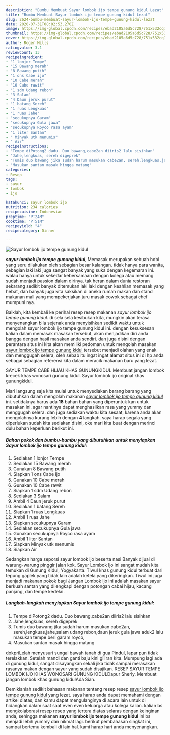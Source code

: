 ```yaml
---
description: "Bumbu Membuat Sayur lombok ijo tempe gunung kidul Lezat"
title: "Bumbu Membuat Sayur lombok ijo tempe gunung kidul Lezat"
slug: 2624-bumbu-membuat-sayur-lombok-ijo-tempe-gunung-kidul-lezat
date: 2020-07-31T08:02:53.270Z
image: https://img-global.cpcdn.com/recipes/ebad2105a6d5c728/751x532cq70/sayur-lombok-ijo-tempe-gunung-kidul-foto-resep-utama.jpg
thumbnail: https://img-global.cpcdn.com/recipes/ebad2105a6d5c728/751x532cq70/sayur-lombok-ijo-tempe-gunung-kidul-foto-resep-utama.jpg
cover: https://img-global.cpcdn.com/recipes/ebad2105a6d5c728/751x532cq70/sayur-lombok-ijo-tempe-gunung-kidul-foto-resep-utama.jpg
author: Roger Mills
ratingvalue: 3.1
reviewcount: 13
recipeingredient:
- "1 lonjor Tempe"
- "15 Bawang merah"
- "8 Bawang putih"
- "1 ons Cabe ijo"
- "10 Cabe merah"
- "10 Cabe rawit"
- "1 sdm Udang rebon"
- "3 Salam"
- "4 Daun jeruk purut"
- "1 batang Sereh"
- "1 ruas Lengkuas"
- "1 ruas Jahe"
- "secukupnya Garam"
- "secukupnya Gula jawa"
- "secukupnya Royco rasa ayam"
- "1 liter Santan"
- " Minyak utk menumis"
- " Air"
recipeinstructions:
- "Tempe diPotong2 dadu. Duo bawang,cabe2an diiris2 lalu sisihkan"
- "Jahe,lengkuas, sereh digeprek"
- "Tumis duo bawang jika sudah harum masukan cabe2an, sereh,lengkuas,jahe,salam udang rebon,daun jeruk gula jawa aduk2 lalu masukan tempe beri garam royco,"
- "Masukan santan masak hingga matang"
categories:
- Resep
tags:
- sayur
- lombok
- ijo

katakunci: sayur lombok ijo 
nutrition: 234 calories
recipecuisine: Indonesian
preptime: "PT24M"
cooktime: "PT51M"
recipeyield: "4"
recipecategory: Dinner

---
```



![Sayur lombok ijo tempe gunung kidul](https://img-global.cpcdn.com/recipes/ebad2105a6d5c728/751x532cq70/sayur-lombok-ijo-tempe-gunung-kidul-foto-resep-utama.jpg)

<b><i>sayur lombok ijo tempe gunung kidul</i></b>, Memasak merupakan sebuah hobi yang seru dilakukan oleh sebagian besar kalangan. tidak hanya para wanita, sebagian laki laki juga sangat banyak yang suka dengan kegemaran ini. walau hanya untuk sekedar kebersamaan dengan kolega atau memang sudah menjadi passion dalam dirinya. tak heran dalam dunia restoran sekarang sedikit banyak ditemukan laki laki dengan keahlian memasak yang hebat, dan banyak juga kita saksikan di aneka rumah makan dan stand makanan mall yang mempekerjakan juru masak cowok sebagai chef mumpuni nya.

Baiklah, kita kembali ke perihal resep resep makanan <i>sayur lombok ijo tempe gunung kidul</i>. di sela sela kesibukan kita, mungkin akan terasa menyenangkan bila sejenak anda menyisihkan sedikit waktu untuk mengolah sayur lombok ijo tempe gunung kidul ini. dengan kesuksesan kalian dalam memasak masakan tersebut, akan menjadikan diri anda bangga dengan hasil masakan anda sendiri. dan juga disini dengan perantara situs ini kita akan memiliki pedoman untuk mengolah masakan <u>sayur lombok ijo tempe gunung kidul</u> tersebut menjadi olahan yang enak dan menggugah selera, oleh sebab itu ingat ingat alamat situs ini di hp anda sebagai sebagian referensi kita dalam meracik makanan baru yang lezat.

SAYUR TEMPE CABE HIJAU KHAS GUNUNGKIDUL Membuat jangan lombok krecek khas wonosari gunung kidul. Sayur lombok ijo original khas gunungkidul.


Mari langsung saja kita mulai untuk menyediakan barang barang yang dibutuhkan dalam mengolah makanan <u><i>sayur lombok ijo tempe gunung kidul</i></u> ini. setidaknya harus ada <b>18</b> bahan bahan yang diperuntuk kan untuk masakan ini. agar nantinya dapat menghasilkan rasa yang yummy dan menggugah selera. dan juga sediakan waktu kita sesaat, karena anda akan mengolahnya kurang lebih dengan <b>4</b> langkah. saya harap segala yang diperlukan sudah kita sediakan disini, oke mari kita buat dengan merinci dulu bahan keperluan berikut ini.

<!--inarticleads1-->

##### Bahan pokok dan bumbu-bumbu yang dibutuhkan untuk menyiapkan Sayur lombok ijo tempe gunung kidul:

1. Sediakan 1 lonjor Tempe
1. Sediakan 15 Bawang merah
1. Gunakan 8 Bawang putih
1. Siapkan 1 ons Cabe ijo
1. Gunakan 10 Cabe merah
1. Gunakan 10 Cabe rawit
1. Siapkan 1 sdm Udang rebon
1. Sediakan 3 Salam
1. Ambil 4 Daun jeruk purut
1. Sediakan 1 batang Sereh
1. Siapkan 1 ruas Lengkuas
1. Ambil 1 ruas Jahe
1. Siapkan secukupnya Garam
1. Sediakan secukupnya Gula jawa
1. Gunakan secukupnya Royco rasa ayam
1. Ambil 1 liter Santan
1. Siapkan  Minyak utk menumis
1. Siapkan  Air


Sedangkan harga seporsi sayur lombok ijo beserta nasi Banyak dijual di warung-warung pinggir jalan kok. Sayur Lombok Ijo ini sangat mudah kita temukan di Gunung Kidul, Yogyakarta. Tiwul khas gunung kidul terbuat dari tepung gaplek yang tidak lain adalah ketela yang dikeringkan. Tiwul ini juga menjadi makanan pokok bagi Jangan Lombok Ijo ini adalah masakan sayur berkuah santan yang dilengkapi dengan potongan cabai hijau, kacang panjang, dan tempe kedelai. 

<!--inarticleads2-->

##### Langkah-langkah menyiapkan Sayur lombok ijo tempe gunung kidul:

1. Tempe diPotong2 dadu. Duo bawang,cabe2an diiris2 lalu sisihkan
1. Jahe,lengkuas, sereh digeprek
1. Tumis duo bawang jika sudah harum masukan cabe2an, sereh,lengkuas,jahe,salam udang rebon,daun jeruk gula jawa aduk2 lalu masukan tempe beri garam royco,
1. Masukan santan masak hingga matang


dokpriLelah menyusuri sungai bawah tanah di gua Pindul, lapar pun tidak terelakkan. Setelah mandi dan ganti baju kini giliran kita. Mumpung lagi ada di gunung kidul, sangat disayangkan sekali jika tidak sampai merasakan rasanya makan dengan sayur yang sudah disajikan. RESEP SAYUR TEMPE LOMBOK IJO KHAS WONOSARI GUNUNG KIDULDapur Sherly. Membuat jangan lombok khas gunung kidulAda Sian. 

Demikianlah sedikit bahasan makanan tentang resep resep <u>sayur lombok ijo tempe gunung kidul</u> yang lezat. saya harap anda dapat memahami dengan artikel diatas, dan kamu dapat mengulanginya di acara lain untuk di hidangkan dalam saat saat even even keluarga atau kolega kalian. kalian bs mengkolaborasi resep resep yang tertera diatas selaras dengan keinginan anda, sehingga makanan <b>sayur lombok ijo tempe gunung kidul</b> ini bs menjadi lebih yummy dan nikmat lagi. berikut pembahasan singkat ini, sampai bertemu kembali di lain hal. kami harap hari anda menyenangkan.

